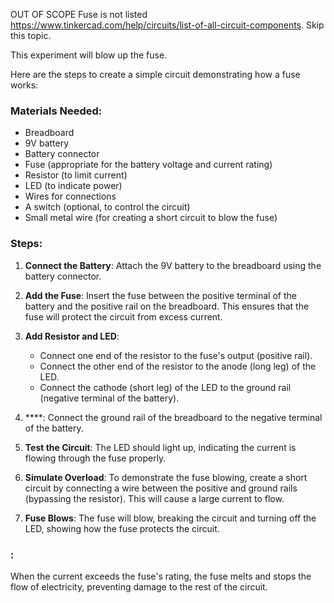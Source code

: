OUT OF SCOPE
Fuse is not listed https://www.tinkercad.com/help/circuits/list-of-all-circuit-components. Skip this topic.

This experiment will blow up the fuse.

Here are the steps to create a simple circuit demonstrating how a fuse works:

### Materials Needed:
- Breadboard
- 9V battery
- Battery connector
- Fuse (appropriate for the battery voltage and current rating)
- Resistor (to limit current)
- LED (to indicate power)
- Wires for connections
- A switch (optional, to control the circuit)
- Small metal wire (for creating a short circuit to blow the fuse)

### Steps:

1. **Connect the Battery**: Attach the 9V battery to the breadboard using the battery connector.

2. **Add the Fuse**: Insert the fuse between the positive terminal of the battery and the positive rail on the breadboard. This ensures that the fuse will protect the circuit from excess current.

3. **Add Resistor and LED**:
   - Connect one end of the resistor to the fuse's output (positive rail).
   - Connect the other end of the resistor to the anode (long leg) of the LED.
   - Connect the cathode (short leg) of the LED to the ground rail (negative terminal of the battery).

4. ****: Connect the ground rail of the breadboard to the negative terminal of the battery.

5. **Test the Circuit**: The LED should light up, indicating the current is flowing through the fuse properly.

6. **Simulate Overload**: To demonstrate the fuse blowing, create a short circuit by connecting a wire between the positive and ground rails (bypassing the resistor). This will cause a large current to flow.

7. **Fuse Blows**: The fuse will blow, breaking the circuit and turning off the LED, showing how the fuse protects the circuit.

### :
When the current exceeds the fuse's rating, the fuse melts and stops the flow of electricity, preventing damage to the rest of the circuit.
